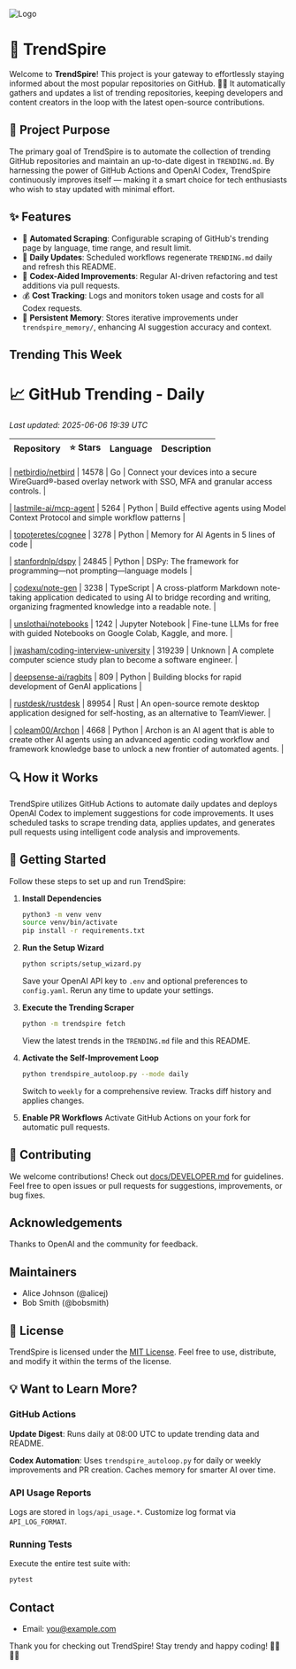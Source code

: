 ![Logo](assets/logo.png)

# 🚀 TrendSpire

Welcome to **TrendSpire**! This project is your gateway to effortlessly staying informed about the most popular repositories on GitHub. 🕵️‍♂️ It automatically gathers and updates a list of trending repositories, keeping developers and content creators in the loop with the latest open-source contributions.

## 📌 Project Purpose

The primary goal of TrendSpire is to automate the collection of trending GitHub repositories and maintain an up-to-date digest in `TRENDING.md`. By harnessing the power of GitHub Actions and OpenAI Codex, TrendSpire continuously improves itself — making it a smart choice for tech enthusiasts who wish to stay updated with minimal effort.

## ✨ Features

- 🔄 **Automated Scraping**: Configurable scraping of GitHub's trending page by language, time range, and result limit.
- 📅 **Daily Updates**: Scheduled workflows regenerate `TRENDING.md` daily and refresh this README.
- 🤖 **Codex-Aided Improvements**: Regular AI-driven refactoring and test additions via pull requests.
- 💰 **Cost Tracking**: Logs and monitors token usage and costs for all Codex requests.
- 🧠 **Persistent Memory**: Stores iterative improvements under `trendspire_memory/`, enhancing AI suggestion accuracy and context.

## Trending This Week
<!-- TRENDING_START -->
# 📈 GitHub Trending - Daily

_Last updated: 2025-06-06 19:39 UTC_

| Repository | ⭐ Stars | Language | Description |
|------------|--------:|----------|-------------|

| [netbirdio/netbird](https://github.com/netbirdio/netbird) | 14578 | Go | Connect your devices into a secure WireGuard®-based overlay network with SSO, MFA and granular access controls. |

| [lastmile-ai/mcp-agent](https://github.com/lastmile-ai/mcp-agent) | 5264 | Python | Build effective agents using Model Context Protocol and simple workflow patterns |

| [topoteretes/cognee](https://github.com/topoteretes/cognee) | 3278 | Python | Memory for AI Agents in 5 lines of code |

| [stanfordnlp/dspy](https://github.com/stanfordnlp/dspy) | 24845 | Python | DSPy: The framework for programming—not prompting—language models |

| [codexu/note-gen](https://github.com/codexu/note-gen) | 3238 | TypeScript | A cross-platform Markdown note-taking application dedicated to using AI to bridge recording and writing, organizing fragmented knowledge into a readable note. |

| [unslothai/notebooks](https://github.com/unslothai/notebooks) | 1242 | Jupyter Notebook | Fine-tune LLMs for free with guided Notebooks on Google Colab, Kaggle, and more. |

| [jwasham/coding-interview-university](https://github.com/jwasham/coding-interview-university) | 319239 | Unknown | A complete computer science study plan to become a software engineer. |

| [deepsense-ai/ragbits](https://github.com/deepsense-ai/ragbits) | 809 | Python | Building blocks for rapid development of GenAI applications |

| [rustdesk/rustdesk](https://github.com/rustdesk/rustdesk) | 89954 | Rust | An open-source remote desktop application designed for self-hosting, as an alternative to TeamViewer. |

| [coleam00/Archon](https://github.com/coleam00/Archon) | 4668 | Python | Archon is an AI agent that is able to create other AI agents using an advanced agentic coding workflow and framework knowledge base to unlock a new frontier of automated agents. |
<!-- TRENDING_END -->

## 🔍 How it Works

TrendSpire utilizes GitHub Actions to automate daily updates and deploys OpenAI Codex to implement suggestions for code improvements. It uses scheduled tasks to scrape trending data, applies updates, and generates pull requests using intelligent code analysis and improvements.

## 🚀 Getting Started

Follow these steps to set up and run TrendSpire:

1. **Install Dependencies**
   ```bash
   python3 -m venv venv
   source venv/bin/activate
   pip install -r requirements.txt
   ```

2. **Run the Setup Wizard**
   ```bash
   python scripts/setup_wizard.py
   ```
   Save your OpenAI API key to `.env` and optional preferences to `config.yaml`. Rerun any time to update your settings.

3. **Execute the Trending Scraper**
   ```bash
   python -m trendspire fetch
   ```
   View the latest trends in the `TRENDING.md` file and this README.

4. **Activate the Self-Improvement Loop**
   ```bash
   python trendspire_autoloop.py --mode daily
   ```
   Switch to `weekly` for a comprehensive review. Tracks diff history and applies changes.

5. **Enable PR Workflows**
   Activate GitHub Actions on your fork for automatic pull requests.

## 🤝 Contributing

We welcome contributions! Check out [docs/DEVELOPER.md](docs/DEVELOPER.md) for guidelines. Feel free to open issues or pull requests for suggestions, improvements, or bug fixes.

## Acknowledgements
Thanks to OpenAI and the community for feedback.

## Maintainers
- Alice Johnson (@alicej)
- Bob Smith (@bobsmith)

## 📜 License

TrendSpire is licensed under the [MIT License](LICENSE). Feel free to use, distribute, and modify it within the terms of the license.

## 💡 Want to Learn More?

### GitHub Actions

**Update Digest**: Runs daily at 08:00 UTC to update trending data and README.

**Codex Automation**: Uses `trendspire_autoloop.py` for daily or weekly improvements and PR creation. Caches memory for smarter AI over time.

### API Usage Reports

Logs are stored in `logs/api_usage.*`. Customize log format via `API_LOG_FORMAT`.

### Running Tests

Execute the entire test suite with:

```bash
pytest
```

## Contact
- Email: you@example.com

Thank you for checking out TrendSpire! Stay trendy and happy coding! 👩‍💻👨‍💻